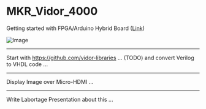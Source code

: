 # MKR_Vidor_4000
Getting started with FPGA/Arduino Hybrid Board ([Link](https://hackaday.com/2018/07/30/hands-on-with-new-arduino-fpga-board-mkr-vidor-4000))

![Image](https://www.exp-tech.de/media/image/65/02/4b/abx00022_iso_2_600x600.jpg)

---

Start with https://github.com/vidor-libraries ... (TODO) and convert Verilog to VHDL code ...

---

Display Image over Micro-HDMI ...

---

Write Labortage Presentation about this ...
